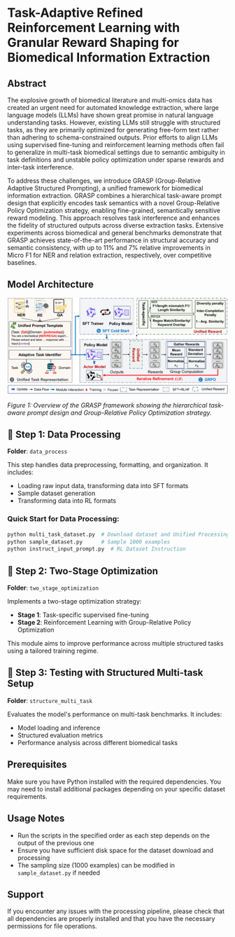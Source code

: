 # Task-Adaptive Refined Reinforcement Learning with Granular Reward Shaping for Biomedical Information Extraction

## Abstract

The explosive growth of biomedical literature and multi-omics data has created an urgent need for automated knowledge extraction, where large language models (LLMs) have shown great promise in natural language understanding tasks. However, existing LLMs still struggle with structured tasks, as they are primarily optimized for generating free-form text rather than adhering to schema-constrained outputs. Prior efforts to align LLMs using supervised fine-tuning and reinforcement learning methods often fail to generalize in multi-task biomedical settings due to semantic ambiguity in task definitions and unstable policy optimization under sparse rewards and inter-task interference. 

To address these challenges, we introduce GRASP (Group-Relative Adaptive Structured Prompting), a unified framework for biomedical information extraction. GRASP combines a hierarchical task-aware prompt design that explicitly encodes task semantics with a novel Group-Relative Policy Optimization strategy, enabling fine-grained, semantically sensitive reward modeling. This approach resolves task interference and enhances the fidelity of structured outputs across diverse extraction tasks. Extensive experiments across biomedical and general benchmarks demonstrate that GRASP achieves state-of-the-art performance in structural accuracy and semantic consistency, with up to 11% and 7% relative improvements in Micro F1 for NER and relation extraction, respectively, over competitive baselines.

## Model Architecture

![GRASP Framework](assets/model.png)

*Figure 1: Overview of the GRASP framework showing the hierarchical task-aware prompt design and Group-Relative Policy Optimization strategy.*

## 🔧 Step 1: Data Processing
**Folder**: `data_process`

This step handles data preprocessing, formatting, and organization. It includes:
- Loading raw input data, transforming data into SFT formats
- Sample dataset generation
- Transforming data into RL formats

### Quick Start for Data Processing:
```bash
python multi_task_dataset.py  # Download dataset and Unified Processing
python sample_dataset.py      # Sample 1000 examples
python instruct_input_prompt.py  # RL Dataset Instruction
```

## 🚀 Step 2: Two-Stage Optimization
**Folder**: `two_stage_optimization`

Implements a two-stage optimization strategy:
- **Stage 1**: Task-specific supervised fine-tuning
- **Stage 2**: Reinforcement Learning with Group-Relative Policy Optimization

This module aims to improve performance across multiple structured tasks using a tailored training regime.

## 🧪 Step 3: Testing with Structured Multi-task Setup
**Folder**: `structure_multi_task`

Evaluates the model's performance on multi-task benchmarks. It includes:
- Model loading and inference
- Structured evaluation metrics
- Performance analysis across different biomedical tasks

## Prerequisites

Make sure you have Python installed with the required dependencies. You may need to install additional packages depending on your specific dataset requirements.

## Usage Notes

- Run the scripts in the specified order as each step depends on the output of the previous one
- Ensure you have sufficient disk space for the dataset download and processing
- The sampling size (1000 examples) can be modified in `sample_dataset.py` if needed

## Support

If you encounter any issues with the processing pipeline, please check that all dependencies are properly installed and that you have the necessary permissions for file operations.
